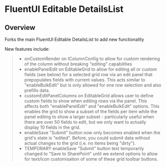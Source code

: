 # FluentUI Editable DetailsList

## Overview
Forks the main FluentUI Editable DetailsList to add new functionality

New features include:
>- onCustomRender on IColumnConfig to allow for custom rendering of the column without breaking "editing" capabilities
>- enablePanelEdit on EditableGrid to allow for editing all or custom fields (see below) for a selected grid row via an edit panel that prepopulates fields with current values. This acts similar to "enableBulkEdit" but is only allowed for one row selection and also prefills data.
>- customEditPanelColumns on EditableGrid allows user to define custom fields to show when editing rows via the panel. This affects both "enablePanelEdit" and "enableBulkEdit" options. This enables the grid to show a subset of the fields per item while the panel editing to show a larger subset - particularly useful when there are over 50 fields to edit, but we only want to actually display 10 fields in the grid.
>- enableSave "Submit" button now only becomes enabled when the grid's state is "edited". Before, you could submit data without actual changes to the grid (i.e. no items being "dirty").
>- TEMPORARY enableSave "Submit" button text temporarily changed to "Save to SharePoint" until we extend options to allow for text/icon customisation of some of these grid toolbar buttons.
